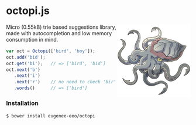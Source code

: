 # octopi.js

<img src='media/octopi.png' align='right'/>

Micro (0.55kB) trie based suggestions library,
made with autocompletion and low memory consumption
in mind.

```js
var oct = Octopi(['bird', 'boy']);
oct.add('bid');
oct.get('bi');   // => ['bird', 'bid']
oct.next('b')
   .next('i')
   .next('r')    // no need to check 'bir' again!
   .words()      // => ['bird']
```

### Installation

```sh
$ bower install eugenee-eeo/octopi
```
